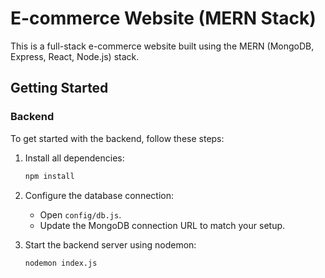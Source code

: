 # E-commerce Website (MERN Stack)

This is a full-stack e-commerce website built using the MERN (MongoDB, Express, React, Node.js) stack.

## Getting Started

### Backend

To get started with the backend, follow these steps:

1. Install all dependencies:
   ```bash
   npm install
2. Configure the database connection:
   - Open `config/db.js`.
   - Update the MongoDB connection URL to match your setup.

3. Start the backend server using nodemon:
   ```bash
   nodemon index.js
